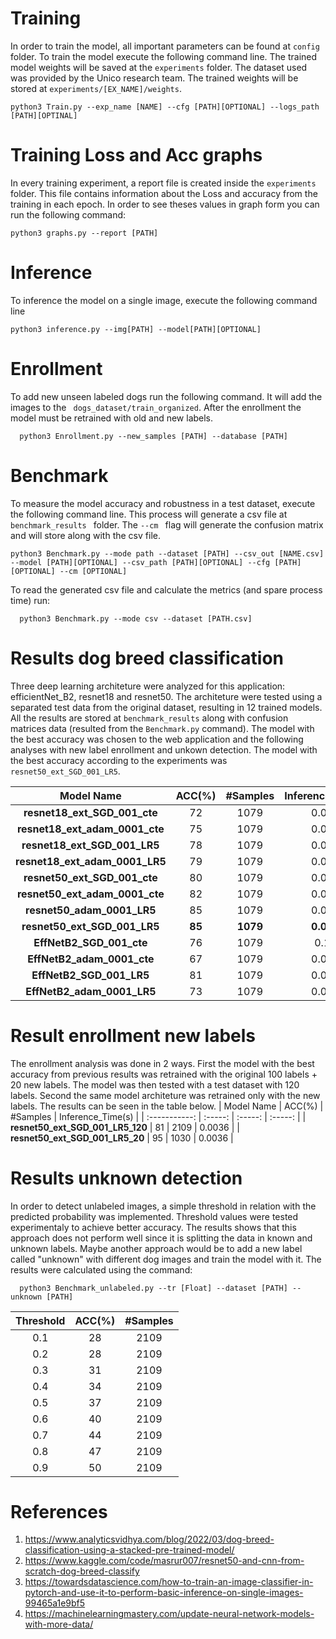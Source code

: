 # Training
In order to train the model, all important parameters can be found at ```config``` folder. To train the model execute the following command line. The trained model weights will be saved at the ```experiments``` folder. The dataset used was provided by the Unico research team. The trained weights will be stored at ```experiments/[EX_NAME]/weights```.

```
python3 Train.py --exp_name [NAME] --cfg [PATH][OPTIONAL] --logs_path [PATH][OPTINAL] 
```

# Training Loss and Acc graphs
In every training experiment, a report file is created inside the ```experiments``` folder. This file contains information about the Loss and accuracy from the training in each epoch. In order to see theses values in graph form you can run the following command:
```
python3 graphs.py --report [PATH]
```

# Inference
To inference the model on a single image, execute the following command line
```
python3 inference.py --img[PATH] --model[PATH][OPTIONAL]
```

# Enrollment 
To add new unseen labeled dogs run the following command. It will add the images to the ``` dogs_dataset/train_organized```. After the enrollment the model must be retrained with old and new labels.
```
  python3 Enrollment.py --new_samples [PATH] --database [PATH]
```

# Benchmark
To measure the model accuracy and robustness in a test dataset, execute the following command line. This process will generate a csv file at ```benchmark_results ``` folder. The ```--cm ``` flag will generate the confusion matrix and will store along with the csv file.
```
python3 Benchmark.py --mode path --dataset [PATH] --csv_out [NAME.csv] --model [PATH][OPTIONAL] --csv_path [PATH][OPTIONAL] --cfg [PATH][OPTIONAL] --cm [OPTIONAL]
```
To read the generated csv file and calculate the metrics (and spare process time) run:
```
  python3 Benchmark.py --mode csv --dataset [PATH.csv]
```

# Results dog breed classification
Three deep learning architeture were analyzed for this application: efficientNet_B2, resnet18 and resnet50. The architeture were tested using a separated test data from the original dataset, resulting in 12 trained models. All the results are stored at ```benchmark_results``` along with confusion matrices data (resulted from the ``` Benchmark.py ``` command). The model with the best accuracy was chosen to the web application and the following analyses with new label enrollment and unkown detection. The model with the best accuracy according to the experiments was ```resnet50_ext_SGD_001_LR5```.

| Model Name | ACC(%) | #Samples | Inference_Time(s) |
|  :-----------:    | :-----:  | :-----:  | :-----:  |
| **resnet18_ext_SGD_001_cte** | 72 | 1079 |  0.0037 |
| **resnet18_ext_adam_0001_cte** | 75 | 1079 |  0.0039 |
| **resnet18_ext_SGD_001_LR5** | 78 | 1079 |  0.0038 |
| **resnet18_ext_adam_0001_LR5** | 79 | 1079 | 0.0037 |
| **resnet50_ext_SGD_001_cte** | 80 | 1079 | 0.0083 |
| **resnet50_ext_adam_0001_cte** | 82 | 1079 | 0.0079 |
| **resnet50_adam_0001_LR5** | 85 | 1079 | 0.0082 |
| **resnet50_ext_SGD_001_LR5** | **85** | **1079** | **0.0084** |
| **EffNetB2_SGD_001_cte** | 76 | 1079 |  0.137 | 
| **EffNetB2_adam_0001_cte** | 67 | 1079 | 0.0143 |
| **EffNetB2_SGD_001_LR5** | 81 | 1079 | 0.0135 |
| **EffNetB2_adam_0001_LR5** | 73 | 1079 | 0.0140 |

# Result enrollment new labels
The enrollment analysis was done in 2 ways. First the model with the best accuracy from previous results was retrained with the original 100 labels + 20 new labels. The model was then tested with a test dataset with 120 labels. Second the same model architeture was retrained only with the new labels. The results can be seen in the table below.
| Model Name | ACC(%) | #Samples | Inference_Time(s) |
|  :-----------:    | :-----:  | :-----:  | :-----:  |
| **resnet50_ext_SGD_001_LR5_120** | 81 | 2109 | 0.0036 |
| **resnet50_ext_SGD_001_LR5_20** | 95 | 1030 | 0.0036 |


# Results unknown detection
In order to detect unlabeled images, a simple threshold in relation with the predicted probability was implemented. Threshold values were tested experimentaly to achieve better accuracy. The results shows that this approach does not perform well since it is splitting the data in known and unknown labels. Maybe another approach would be to add a new label called "unknown" with different dog images and train the model with it. The results were calculated using the command:

```
  python3 Benchmark_unlabeled.py --tr [Float] --dataset [PATH] --unknown [PATH]
```

| Threshold | ACC(%) | #Samples |
|  :-----------:    | :-----:  | :-----:  |
|  0.1   | 28 | 2109 |
|  0.2   | 28 | 2109 |
|  0.3   | 31 | 2109 |
|  0.4   | 34 | 2109 |
|  0.5   | 37 | 2109 |
|  0.6   | 40 | 2109 |
|  0.7   | 44 | 2109 |
|  0.8   | 47 | 2109 |
|  0.9   | 50 | 2109 |

# References
1. https://www.analyticsvidhya.com/blog/2022/03/dog-breed-classification-using-a-stacked-pre-trained-model/
2. https://www.kaggle.com/code/masrur007/resnet50-and-cnn-from-scratch-dog-breed-classify
3. https://towardsdatascience.com/how-to-train-an-image-classifier-in-pytorch-and-use-it-to-perform-basic-inference-on-single-images-99465a1e9bf5
4. https://machinelearningmastery.com/update-neural-network-models-with-more-data/
